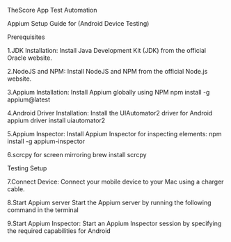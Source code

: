 TheScore App Test Automation

Appium Setup Guide for (Android Device Testing)

Prerequisites

1.JDK Installation:
Install Java Development Kit (JDK) from the official Oracle website.

2.NodeJS and NPM:
Install NodeJS and NPM from the official Node.js website.

3.Appium Installation:
Install Appium globally using NPM npm install -g appium@latest

4.Android Driver Installation:
Install the UIAutomator2 driver for Android appium driver install uiautomator2

5.Appium Inspector:
Install Appium Inspector for inspecting elements: npm install -g appium-inspector

6.scrcpy for screen mirroring
brew install scrcpy

Testing Setup

7.Connect Device:
Connect your mobile device to your Mac using a charger cable.

8.Start Appium server
Start the Appium server by running the following command in the terminal

9.Start Appium Inspector:
Start an Appium Inspector session by specifying the required capabilities for Android

